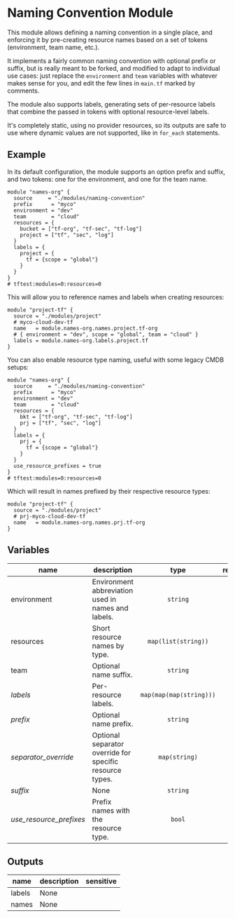 # Naming Convention Module

This module allows defining a naming convention in a single place, and enforcing it by pre-creating resource names based on a set of tokens (environment, team name, etc.).

It implements a fairly common naming convention with optional prefix or suffix, but is really meant to be forked, and modified to adapt to individual use cases: just replace the `environment` and `team` variables with whatever makes sense for you, and edit the few lines in `main.tf` marked by comments.

The module also supports labels, generating sets of per-resource labels that combine the passed in tokens with optional resource-level labels.

It's completely static, using no provider resources, so its outputs are safe to use where dynamic values are not supported, like in `for_each` statements.

## Example

In its default configuration, the module supports an option prefix and suffix, and two tokens: one for the environment, and one for the team name.

```hcl
module "names-org" {
  source     = "./modules/naming-convention"
  prefix      = "myco"
  environment = "dev"
  team        = "cloud"
  resources = {
    bucket = ["tf-org", "tf-sec", "tf-log"]
    project = ["tf", "sec", "log"]
  }
  labels = {
    project = {
      tf = {scope = "global"}
    }
  }
}
# tftest:modules=0:resources=0
```

This will allow you to reference names and labels when creating resources:

```hcl
module "project-tf" {
  source = "./modules/project"
  # myco-cloud-dev-tf
  name   = module.names-org.names.project.tf-org
  # { environment = "dev", scope = "global", team = "cloud" }
  labels = module.names-org.labels.project.tf
}
```

You can also enable resource type naming, useful with some legacy CMDB setups:

```hcl
module "names-org" {
  source     = "./modules/naming-convention"
  prefix      = "myco"
  environment = "dev"
  team        = "cloud"
  resources = {
    bkt = ["tf-org", "tf-sec", "tf-log"]
    prj = ["tf", "sec", "log"]
  }
  labels = {
    prj = {
      tf = {scope = "global"}
    }
  }
  use_resource_prefixes = true
}
# tftest:modules=0:resources=0
```

Which will result in names prefixed by their respective resource types:

```hcl
module "project-tf" {
  source = "./modules/project"
  # prj-myco-cloud-dev-tf
  name   = module.names-org.names.prj.tf-org
}
```

<!-- BEGIN TFDOC -->
## Variables

| name | description | type | required | default |
|---|---|:---: |:---:|:---:|
| environment | Environment abbreviation used in names and labels. | <code title="">string</code> | ✓ |  |
| resources | Short resource names by type. | <code title="map&#40;list&#40;string&#41;&#41;">map(list(string))</code> | ✓ |  |
| team | Optional name suffix. | <code title="">string</code> | ✓ |  |
| *labels* | Per-resource labels. | <code title="map&#40;map&#40;map&#40;string&#41;&#41;&#41;">map(map(map(string)))</code> |  | <code title="">{}</code> |
| *prefix* | Optional name prefix. | <code title="">string</code> |  | <code title="">null</code> |
| *separator_override* | Optional separator override for specific resource types. | <code title="map&#40;string&#41;">map(string)</code> |  | <code title="">{}</code> |
| *suffix* | None | <code title="">string</code> |  | <code title="">null</code> |
| *use_resource_prefixes* | Prefix names with the resource type. | <code title="">bool</code> |  | <code title="">false</code> |

## Outputs

| name | description | sensitive |
|---|---|:---:|
| labels | None |  |
| names | None |  |
<!-- END TFDOC -->
